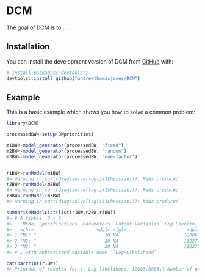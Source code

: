 
<!-- README.md is generated from README.Rmd. Please edit that file -->

# DCM

<!-- badges: start -->
<!-- badges: end -->

The goal of DCM is to …

## Installation

You can install the development version of DCM from
[GitHub](https://github.com/) with:

``` r
# install.packages("devtools")
devtools::install_github("andrewthomasjones/DCM")
```

## Example

This is a basic example which shows you how to solve a common problem:

``` r
library(DCM)

processedBW<-setUp(BWpriorities)

m1BW<-model_generator(processedBW, "fixed")
m2BW<-model_generator(processedBW, "random")
m3BW<-model_generator(processedBW, "one-factor")


r1BW<-runModel(m1BW)
#> Warning in sqrt(diag(solve(loglik1$hessian))): NaNs produced
r2BW<-runModel(m2BW)
#> Warning in sqrt(diag(solve(loglik1$hessian))): NaNs produced
r3BW<-runModel(m3BW)
#> Warning in sqrt(diag(solve(loglik1$hessian))): NaNs produced
```

``` r
summariseModelList(list(r1BW,r2BW,r3BW))
#> # A tibble: 3 × 6
#>   `Model Specifications` Parameters `Latent Variables` Log-Likelih…¹   AIC   BIC
#>   <chr>                       <dbl> <lgl>                      <dbl> <dbl> <dbl>
#> 1 "M1: "                         10 NA                        12086.  1.20  68.5
#> 2 "M2: "                         20 NA                        11227. 21.3  156. 
#> 3 "M3: "                         20 NA                        11227. 21.3  156. 
#> # … with abbreviated variable name ¹​`Log-Likelihood`
```

``` r
cat(parPrint(r1BW))
#> Printout of results for \\ Log-likelihood: 12085.8865\\ Number of parameters: 10\\ \begin{center} \begin{tabular}{lrr}  Model Parameter & Estimate & Standard Error\\ \hline \\ $\epsilon_ {\mu, 1}$&$1.0592$&$NaN$\\ $\epsilon_ {\mu, 2}$&$1.1867$&$NaN$\\ $\epsilon_ {\mu, 3}$&$-0.6469$&$NaN$\\ $\epsilon_ {\mu, 4}$&$-0.113$&$NaN$\\ $\epsilon_ {\mu, 5}$&$0.4849$&$NaN$\\ $\epsilon_ {\mu, 6}$&$0.2573$&$NaN$\\ $\epsilon_ {\mu, 7}$&$-0.8583$&$NaN$\\ $\epsilon_ {\mu, 8}$&$-1.191$&$NaN$\\ $\epsilon_ {\mu, 9}$&$0.9775$&$NaN$\\ $\epsilon_ {\mu, 10}$&$-0.1564$&$NaN$\\ \end{tabular} \end{center}
```
